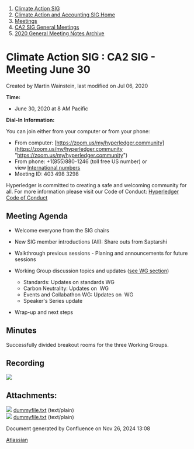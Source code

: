 1. [Climate Action SIG](index.html)
2. [Climate Action and Accounting SIG Home](Climate-Action-and-Accounting-SIG-Home_19005445.html)
3. [Meetings](Meetings_19005583.html)
4. [CA2 SIG General Meetings](CA2-SIG-General-Meetings_19006785.html)
5. [2020 General Meeting Notes Archive](2020-General-Meeting-Notes-Archive_19005643.html)

# Climate Action SIG : CA2 SIG - Meeting June 30

Created by Martin Wainstein, last modified on Jul 06, 2020

**Time:**

- June 30, 2020 at 8 AM Pacific

**Dial-In Information:**

You can join either from your computer or from your phone:

- From computer: [https://zoom.us/my/hyperledger.community](https://zoom.us/my/hyperledger.community "https://zoom.us/my/hyperledger.community")
- From phone: +1(855)880-1246 (toll free US number) or view [International numbers](https://zoom.us/u/bAaJoyznp)
- Meeting ID: 403 498 3298

Hyperledger is committed to creating a safe and welcoming community for all. For more information please visit our Code of Conduct: [Hyperledger Code of Conduct](https://lf-hyperledger.atlassian.net/wiki/display/HYP/Hyperledger+Code+of+Conduct)

## **Meeting Agenda**

- Welcome everyone from the SIG chairs
- New SIG member introductions (All): Share outs from Saptarshi
- Walkthrough previous sessions - Planing and announcements for future sessions
- Working Group discussion topics and updates ([see WG section](Working-Groups_19005701.html))
  
  - Standards: Updates on standards WG
  - Carbon Neutrality: Updates on  WG
  - Events and Collabathon WG: Updates on  WG
  - Speaker's Series update
- Wrap-up and next steps

## **Minutes**

Successfully divided breakout rooms for the three Working Groups. 

## **Recording**

![](plugins/servlet/confluence/placeholder/unknown-attachment)

## Attachments:

![](images/icons/bullet_blue.gif) [dummyfile.txt](attachments/19005936/19005937.txt) (text/plain)  
![](images/icons/bullet_blue.gif) [dummyfile.txt](attachments/19005936/19005938.txt) (text/plain)

Document generated by Confluence on Nov 26, 2024 13:08

[Atlassian](http://www.atlassian.com/)
